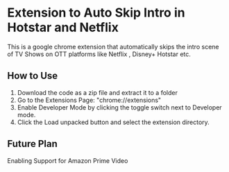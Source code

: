 # Extension to Auto Skip Intro in Hotstar and Netflix

This is a google chrome extension that automatically skips the intro scene of TV Shows on OTT platforms like Netflix , Disney+ Hotstar etc.

## How to Use

1. Download the code as a zip file and extract it to a folder
2. Go to the Extensions Page: "chrome://extensions"
3. Enable Developer Mode by clicking the toggle switch next to Developer mode.
4. Click the Load unpacked button and select the extension directory.

## Future Plan

Enabling Support for Amazon Prime Video
